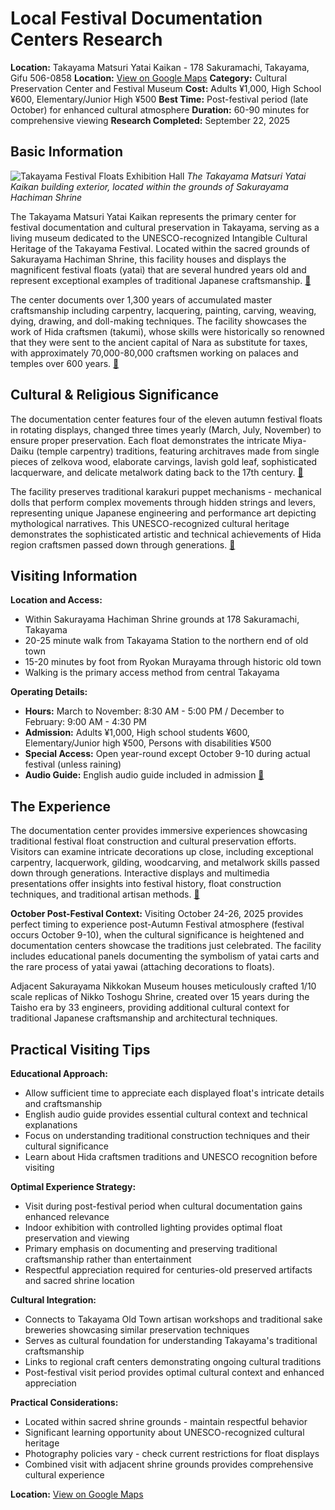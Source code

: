 # Local Festival Documentation Centers Research

**Location:** Takayama Matsuri Yatai Kaikan - 178 Sakuramachi, Takayama, Gifu 506-0858
**Location:** [View on Google Maps](https://maps.google.com/maps?q=36.1483417,137.2601188)
**Category:** Cultural Preservation Center and Festival Museum
**Cost:** Adults ¥1,000, High School ¥600, Elementary/Junior High ¥500
**Best Time:** Post-festival period (late October) for enhanced cultural atmosphere
**Duration:** 60-90 minutes for comprehensive viewing
**Research Completed:** September 22, 2025

## Basic Information

![Takayama Festival Floats Exhibition Hall](https://upload.wikimedia.org/wikipedia/commons/6/60/Takayama_festival_floats_exhibition_hall%2C_Takayama%2C_2015.jpg)
*The Takayama Matsuri Yatai Kaikan building exterior, located within the grounds of Sakurayama Hachiman Shrine*

The Takayama Matsuri Yatai Kaikan represents the primary center for festival documentation and cultural preservation in Takayama, serving as a living museum dedicated to the UNESCO-recognized Intangible Cultural Heritage of the Takayama Festival. Located within the sacred grounds of Sakurayama Hachiman Shrine, this facility houses and displays the magnificent festival floats (yatai) that are several hundred years old and represent exceptional examples of traditional Japanese craftsmanship. [🔗](https://www.japan.travel/en/japan-magazine/1809_takayama/)

The center documents over 1,300 years of accumulated master craftsmanship including carpentry, lacquering, painting, carving, weaving, dying, drawing, and doll-making techniques. The facility showcases the work of Hida craftsmen (takumi), whose skills were historically so renowned that they were sent to the ancient capital of Nara as substitute for taxes, with approximately 70,000-80,000 craftsmen working on palaces and temples over 600 years. [🔗](https://www.snowmonkeyresorts.com/activities/takayama-matsuri-yatai-kaikan/)

## Cultural & Religious Significance

The documentation center features four of the eleven autumn festival floats in rotating displays, changed three times yearly (March, July, November) to ensure proper preservation. Each float demonstrates the intricate Miya-Daiku (temple carpentry) traditions, featuring architraves made from single pieces of zelkova wood, elaborate carvings, lavish gold leaf, sophisticated lacquerware, and delicate metalwork dating back to the 17th century. [🔗](https://matcha-jp.com/en/place-master/8677)

The facility preserves traditional karakuri puppet mechanisms - mechanical dolls that perform complex movements through hidden strings and levers, representing unique Japanese engineering and performance art depicting mythological narratives. This UNESCO-recognized cultural heritage demonstrates the sophisticated artistic and technical achievements of Hida region craftsmen passed down through generations. [🔗](https://visitgifu.com/see-do/sakurayama-hachiman-shrine-takayama-festival-floats-exhibition-hall/)

## Visiting Information

**Location and Access:**
- Within Sakurayama Hachiman Shrine grounds at 178 Sakuramachi, Takayama
- 20-25 minute walk from Takayama Station to the northern end of old town
- 15-20 minutes by foot from Ryokan Murayama through historic old town
- Walking is the primary access method from central Takayama

**Operating Details:**
- **Hours:** March to November: 8:30 AM - 5:00 PM / December to February: 9:00 AM - 4:30 PM
- **Admission:** Adults ¥1,000, High school students ¥600, Elementary/Junior high ¥500, Persons with disabilities ¥500
- **Special Access:** Open year-round except October 9-10 during actual festival (unless raining)
- **Audio Guide:** English audio guide included in admission [🔗](https://www.japan-guide.com/e/e5905.html)

## The Experience

The documentation center provides immersive experiences showcasing traditional festival float construction and cultural preservation efforts. Visitors can examine intricate decorations up close, including exceptional carpentry, lacquerwork, gilding, woodcarving, and metalwork skills passed down through generations. Interactive displays and multimedia presentations offer insights into festival history, float construction techniques, and traditional artisan methods. [🔗](https://www.tripadvisor.com/Attraction_Review-g298113-d320162-Reviews-Takayama_Festival_Floats_Exhibition_Hall-Takayama_Gifu_Prefecture_Tokai_Chubu.html)

**October Post-Festival Context:** Visiting October 24-26, 2025 provides perfect timing to experience post-Autumn Festival atmosphere (festival occurs October 9-10), when the cultural significance is heightened and documentation centers showcase the traditions just celebrated. The facility includes educational panels documenting the symbolism of yatai carts and the rare process of yatai yawai (attaching decorations to floats).

Adjacent Sakurayama Nikkokan Museum houses meticulously crafted 1/10 scale replicas of Nikko Toshogu Shrine, created over 15 years during the Taisho era by 33 engineers, providing additional cultural context for traditional Japanese craftsmanship and architectural techniques.

## Practical Visiting Tips

**Educational Approach:**
- Allow sufficient time to appreciate each displayed float's intricate details and craftsmanship
- English audio guide provides essential cultural context and technical explanations
- Focus on understanding traditional construction techniques and their cultural significance
- Learn about Hida craftsmen traditions and UNESCO recognition before visiting

**Optimal Experience Strategy:**
- Visit during post-festival period when cultural documentation gains enhanced relevance
- Indoor exhibition with controlled lighting provides optimal float preservation and viewing
- Primary emphasis on documenting and preserving traditional craftsmanship rather than entertainment
- Respectful appreciation required for centuries-old preserved artifacts and sacred shrine location

**Cultural Integration:**
- Connects to Takayama Old Town artisan workshops and traditional sake breweries showcasing similar preservation techniques
- Serves as cultural foundation for understanding Takayama's traditional craftsmanship
- Links to regional craft centers demonstrating ongoing cultural traditions
- Post-festival visit period provides optimal cultural context and enhanced appreciation

**Practical Considerations:**
- Located within sacred shrine grounds - maintain respectful behavior
- Significant learning opportunity about UNESCO-recognized cultural heritage
- Photography policies vary - check current restrictions for float displays
- Combined visit with adjacent shrine grounds provides comprehensive cultural experience

**Location:** [View on Google Maps](https://www.google.com/maps/place/178+Sakuramachi,+Takayama,+Gifu+506-0858,+Japan/@36.1613889,137.2680556,17z)

